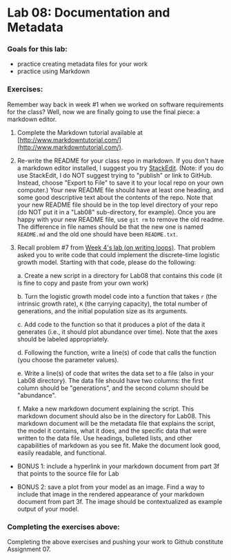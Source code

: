 # Lab 08: Documentation and Metadata

### Goals for this lab:
* practice creating metadata files for your work
* practice using Markdown

### Exercises:

Remember way back in week #1 when we worked on software requirements for the class?  Well, now we are finally going to use the final piece: a markdown editor.

1. Complete the Markdown tutorial available at [http://www.markdowntutorial.com/](http://www.markdowntutorial.com/).  

2. Re-write the README for your class repo in markdown.  If you don't have a markdown editor installed, I suggest you try [StackEdit](https://stackedit.io/app#).  (Note: if you do use StackEdit, I do NOT suggest trying to "publish" or link to GitHub.  Instead, choose "Export to File" to save it to your local repo on your own computer.)  Your new README file should have at least one heading, and some good descriptive text about the contents of the repo.  Note that your new README file should be in the top level directory of your repo (do NOT put it in a "Lab08" sub-directory, for example).  Once you are happy with your new README file, use `git rm` to remove the old readme.  The difference in file names should be that the new one is named `README.md` and the old one should have been `README.txt`.    

3. Recall problem #7 from [Week 4's lab (on writing loops)](https://github.com/flaxmans/CompBio_on_git/blob/master/Labs/Lab04/Lab04_ForLoops.md).  That problem asked you to write code that could implement the discrete-time logistic growth model.  Starting with that code, please do the following:

    a. Create a new script in a directory for Lab08 that contains this code (it is fine to copy and paste from your own work)

    b. Turn the logistic growth model code into a function that takes `r` (the intrinsic growth rate), `K` (the carrying capacity), the total number of generations, and the initial population size as its arguments. 
    
    c. Add code to the function so that it produces a plot of the data it generates (i.e., it should plot abundance over time).  Note that the axes should be labeled appropriately.
    
    d. Following the function, write a line(s) of code that calls the function (you choose the parameter values).
    
    e. Write a line(s) of code that writes the data set to a file (also in your Lab08 directory).  The data file should have two columns: the first column should be "generations", and the second column should be "abundance".
    
    f. Make a new markdown document explaining the script.  This markdown document should also be in the directory for Lab08.  This markdown document will be the metadata file that explains the script, the model it contains, what it does, and the specific data that were written to the data file.  Use headings, bulleted lists, and other capabilities of markdown as you see fit.  Make the document look good, easily readable, and functional.
    
    
* BONUS 1: include a hyperlink in your markdown document from part 3f that points to the source file for Lab

* BONUS 2: save a plot from your model as an image.  Find a way to include that image in the rendered appearance of your markdown document from part 3f.  The image should be contextualized as example output of your model.


### Completing the exercises above:
Completing the above exercises and pushing your work to Github constitute Assignment 07.

